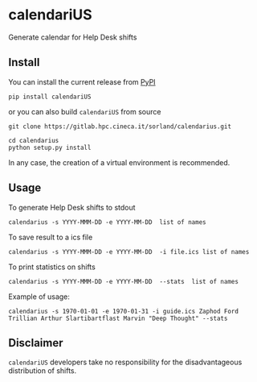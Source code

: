 # calendariUS

Generate calendar for Help Desk shifts


## Install

You can install the current release from [PyPI](https://pypi.org/)

```
pip install calendariUS
```

or you can also build `calendariUS` from source

```
git clone https://gitlab.hpc.cineca.it/sorland/calendarius.git

cd calendarius
python setup.py install
```

In any case, the creation of a virtual environment is recommended.


## Usage

To generate Help Desk shifts to stdout

```
calendarius -s YYYY-MMM-DD -e YYYY-MM-DD  list of names
```

To save result to a ics file

```
calendarius -s YYYY-MMM-DD -e YYYY-MM-DD  -i file.ics list of names
```


To print statistics on shifts

```
calendarius -s YYYY-MMM-DD -e YYYY-MM-DD  --stats  list of names
```


Example of usage:

```
calendarius -s 1970-01-01 -e 1970-01-31 -i guide.ics Zaphod Ford Trillian Arthur Slartibartflast Marvin "Deep Thought" --stats
```


## Disclaimer

`calendariUS` developers take no responsibility for the disadvantageous distribution of shifts.

